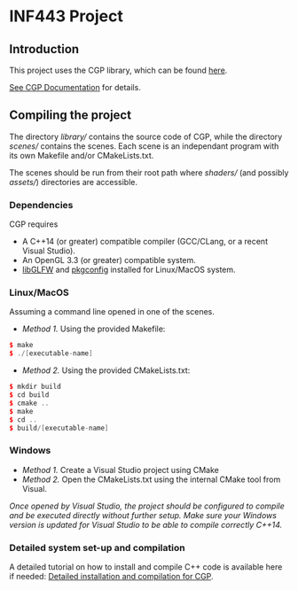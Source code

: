 # INF443 Project

## Introduction

This project uses the CGP library, which can be found [here](https://github.com/drohmer/CGP/).

[See CGP Documentation](https://imagecomputing.net/cgp/index.html) for details.

## Compiling the project

The directory _library/_ contains the source code of CGP, while the directory _scenes/_ contains the scenes.
Each scene is an independant program with its own Makefile and/or CMakeLists.txt. 

The scenes should be run from their root path where _shaders/_ (and possibly _assets/_) directories are accessible.

### Dependencies

CGP requires
* A C++14 (or greater) compatible compiler (GCC/CLang, or a recent Visual Studio).
* An OpenGL 3.3 (or greater) compatible system.
* [libGLFW](https://www.glfw.org/) and [pkgconfig](https://www.freedesktop.org/wiki/Software/pkg-config/) installed for Linux/MacOS system.

### Linux/MacOS

Assuming a command line opened in one of the scenes.

* _Method 1._ Using the provided Makefile:
```c++
$ make
$ ./[executable-name]
```

* _Method 2._ Using the provided CMakeLists.txt:
```c++
$ mkdir build
$ cd build
$ cmake ..
$ make
$ cd ..
$ build/[executable-name]
```

### Windows


* _Method 1._ Create a Visual Studio project using CMake
* _Method 2._ Open the CMakeLists.txt using the internal CMake tool from Visual.

_Once opened by Visual Studio, the project should be configured to compile and be executed directly without further setup. Make sure your Windows version is updated for Visual Studio to be able to compile correctly C++14._


### Detailed system set-up and compilation

A detailed tutorial on how to install and compile C++ code is available here if needed: [Detailed installation and compilation for CGP](https://imagecomputing.net/cgp/compilation).
